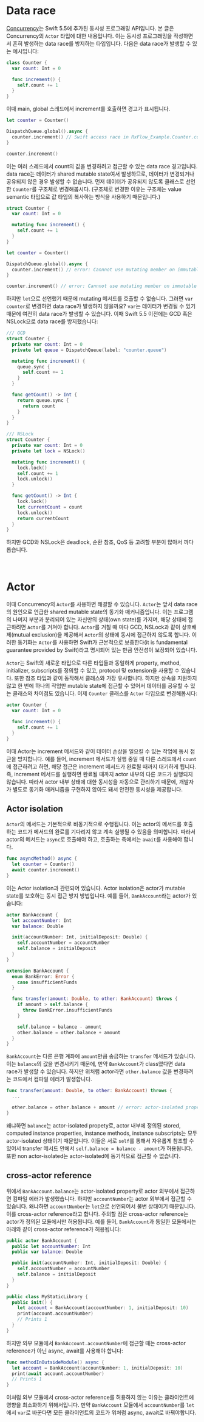 # Data race

[Concurrency](https://developer.apple.com/documentation/swift/concurrency/)는 Swift 5.5에 추가된 동시성 프로그래밍 API입니다. 본 글은 Concurrency의 `Actor` 타입에 대한 내용입니다. 이는 동시성 프로그래밍을 작성하면서 흔히 발생하는 data race를 방지하는 타입입니다. 다음은 data race가 발생할 수 있는 예시입니다:

```swift
class Counter {
  var count: Int = 0

  func increment() {
    self.count += 1
  }
}
```

이때 main, global 스레드에서 increment를 호출하면 경고가 표시됩니다.

```swift
let counter = Counter()

DispatchQueue.global().async {
  counter.increment() // Swift access race in RxFlow_Example.Counter.count.modify : Swift.Int ...
}

counter.increment()
```

이는 여러 스레드에서 count의 값을 변경하려고 접근할 수 있는 data race 경고입니다. data race는 데이터가 shared mutable state여서 발생하므로, 데이터가 변경되거나 공유되지 않은 경우 발생할 수 없습니다. 먼저 데이터가 공유되지 않도록 클래스로 선언한 `Counter`를 구조체로 변경해봅시다. (구조체로 변경한 이유는 구조체는 value semantic 타입으로 값 타입의 복사하는 방식을 사용하기 때문입니다.)

```swift
struct Counter {
  var count: Int = 0

  mutating func increment() {
    self.count += 1
  }
}

let counter = Counter()

DispatchQueue.global().async {
  counter.increment() // error: Cannnot use mutating member on immutable value
}

counter.increment() // error: Cannnot use mutating member on immutable value
```

하지만 `let`으로 선언했기 때문에 mutating 메서드를 호출할 수 없습니다. 그러면 `var counter`로 변경하면 data race가 발생하지 않을까요? `var`는 데이터가 변경될 수 있기 때문에 여전히 data race가 발생할 수 있습니다. 이때 Swift 5.5 이전에는 GCD 혹은 NSLock으로 data race를 방지했습니다:

```swift
/// GCD
struct Counter {
  private var count: Int = 0
  private let queue = DispatchQueue(label: "counter.queue")

  mutating func increment() {
    queue.sync {
      self.count += 1
    }
  }

  func getCount() -> Int {
    return queue.sync {
      return count
    }
  }
}

/// NSLock
struct Counter {
  private var count: Int = 0
  private let lock = NSLock()

  mutating func increment() {
    lock.lock()
    self.count += 1
    lock.unlock()
  }

  func getCount() -> Int {
    lock.lock()
    let currentCount = count
    lock.unlock()
    return currentCount
  }
}

```

하지만 GCD와 NSLock은 deadlock, 순환 참조, QoS 등 고려할 부분이 많아서 까다롭습니다.

&nbsp;
# Actor

이때 Concurrency의 `Actor`를 사용하면 해결할 수 있습니다. `Actor`는 앞서 data race의 원인으로 언급한 shared mutable state의 동기화 매커니즘입니다. 이는 프로그램의 나머지 부분과 분리되어 있는 자신만의 상태(own state)를 가지며, 해당 상태에 접근하려면 `Actor`를 거쳐야 합니다. `Actor`를 거칠 때 마다 GCD, NSLock과 같이 상호배제(mutual exclusion)을 제공해서 `Actor`의 상태에 동시에 접근하지 않도록 합니다. 이러한 동기화는 `Actor`를 사용하면 Swift가 근본적으로 보증한다(it is fundamental guarantee provided by Swift)라고 명시되어 있는 만큼 안전성이 보장되어 있습니다.

`Actor`는 Swift의 새로운 타입으로 다른 타입들과 동일하게 property, method, initializer, subscripts를 정의할 수 있고, protocol 및 extension을 사용할 수 있습니다. 또한 참조 타입과 같이 동작해서 클래스와 가장 유사합니다. 하지만 상속을 지원하지 않고 한 번에 하나의 작업만 mutable state에 접근할 수 있어서 데이터를 공유할 수 있는 클래스와 차이점도 있습니다. 이제 `Counter` 클래스를 `Actor` 타입으로 변경해봅시다:

```swift
actor Counter {
  var count: Int = 0

  func increment() {
    self.count += 1
  }
}
```

이때 Actor는 increment 메서드와 같이 데이터 손상을 일으킬 수 있는 작업에 동시 접근을 방지합니다. 예를 들어, increment 메서드가 실행 중일 때 다른 스레드에서 `count`에 접근하려고 하면, 해당 접근은 increment 메서드가 완료될 때까지 대기하게 됩니다. 즉, increment 메서드를 실행하면 완료될 때까지 actor 내부의 다른 코드가 실행되지 않습니다. 따라서 actor 내부 상태에 대한 동시성을 자동으로 관리하기 때문에, 개발자가 별도로 동기화 매커니즘을 구현하지 않아도 돼서 안전한 동시성을 제공합니다. 

## Actor isolation

`Actor`의 메서드는 기본적으로 비동기적으로 수행됩니다. 이는 actor의 메서드를 호출하는 코드가 메서드의 완료를 기다리지 않고 계속 실행될 수 있음을 의미합니다. 따라서 actor의 메서드는 `async`로 호출해야 하고, 호출하는 측에서는 `await`를 사용해야 합니다.

```swift
func asyncMethod() async {
  let counter = Counter()
  await counter.increment()
}
```

이는 Actor isolation과 관련되어 있습니다. Actor isolation은 actor가 mutable state를 보호하는 동시 접근 방지 방법입니다. 예를 들어, `BankAccount`라는 actor가 있습니다:

```swift
actor BankAccount {
  let accountNumber: Int
  var balance: Double

  init(accountNumber: Int, initialDeposit: Double) {
    self.accountNumber = accountNumber
    self.balance = initialDeposit
  }
}

extension BankAccount {
  enum BankError: Error {
    case insufficientFunds
  }

  func transfer(amount: Double, to other: BankAccount) throws {
    if amount > self.balance {
      throw BankError.insufficientFunds
    }

    self.balance = balance - amount
    other.balance = other.balance + amount
  }
}
```

`BankAccount`는 다른 은행 계좌에 `amount`만큼 송금하는 `transfer` 메서드가 있습니다. 이는 `balance`의 값을 변경시키기 때문에, 만약 `BankAccount`가 class였다면 data race가 발생할 수 있습니다. 하지만 위처럼 actor라면 `other.balance` 값을 변경하려는 코드에서 컴파일 에러가 발생합니다.

```swift
func transfer(amount: Double, to other: BankAccount) throws {
  ...

  other.balance = other.balance + amount // error: actor-isolated property `balance` can only be referenced on `self`
}
```

왜냐하면 `balance`는 actor-isolated propety로, actor 내부에 정의된 stored, computed instance properties, instance methods, instance subscripts는 모두 actor-isolated 상태이기 때문입니다. 이들은 서로 `self`를 통해서 자유롭게 참조할 수 있어서 transfer 메서드 안에서 `self.balance = balance - amount`가 허용됩니다. 또한 non actor-isolated는 actor-isolated에 동기적으로 접근할 수 없습니다.

## cross-actor reference

위에서 `BankAccount.balance`는 actor-isolated property로 actor 외부에서 접근하면 컴파일 에러가 발생했습니다. 하지만 `accountNumber`는 actor 외부에서 접근할 수 있습니다. 왜냐하면 `accountNumber`는 `let`으로 선언되어서 불변 상태이기 때문입니다. 이를 cross-actor reference라고 합니다. 주의할 점은 cross-actor reference는 actor가 정의된 모듈에서만 허용됩니다. 예를 들어, `BankAccount`과 동일한 모듈에서는 아래와 같이 cross-actor reference가 허용됩니다:

```swift
public actor BankAccount {
  public let accountNumber: Int
  public var balance: Double

  public init(accountNumber: Int, initialDeposit: Double) {
    self.accountNumber = accountNumber
    self.balance = initialDeposit
  }
}

public class MyStaticLibrary {
  public init() {
    let account = BankAccount(accountNumber: 1, initialDeposit: 10)
    print(account.accountNumber)
    // Prints 1
  }
}
```

하지만 외부 모듈에서 `BankAccount.accountNumber`에 접근할 때는 cross-actor reference가 아닌 async, await를 사용해야 합니다:

```swift
func methodInOutsideModule() async {
  let account = BankAccount(accountNumber: 1, initialDeposit: 10)
  print(await account.accountNumber)
  // Prints 1
}
```

이처럼 외부 모듈에서 cross-actor reference를 허용하지 않는 이유는 클라이언트에 영향을 최소화하기 위해서입니다. 만약 `BankAccount` 모듈에서 `accountNumber`를 `let`에서 `var`로 바꾼다면 모든 클라이언트의 코드가 위처럼 async, await로 바꿔야합니다.